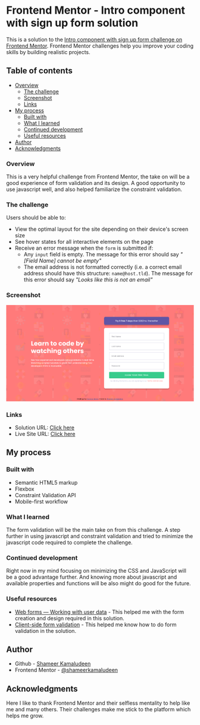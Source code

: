 # Frontend Mentor - Intro component with sign up form solution

This is a solution to the [Intro component with sign up form challenge on Frontend Mentor](https://www.frontendmentor.io/challenges/intro-component-with-signup-form-5cf91bd49edda32581d28fd1). Frontend Mentor challenges help you improve your coding skills by building realistic projects. 

## Table of contents

- [Overview](#overview)
  - [The challenge](#the-challenge)
  - [Screenshot](#screenshot)
  - [Links](#links)
- [My process](#my-process)
  - [Built with](#built-with)
  - [What I learned](#what-i-learned)
  - [Continued development](#continued-development)
  - [Useful resources](#useful-resources)
- [Author](#author)
- [Acknowledgments](#acknowledgments)

### Overview

This is a very helpful challenge from Frontend Mentor, the take on will be a good experience of form validation and its design. A good opportunity to use javascript well, and also helped familiarize the constraint validation.

### The challenge

Users should be able to:

- View the optimal layout for the site depending on their device's screen size
- See hover states for all interactive elements on the page
- Receive an error message when the `form` is submitted if:
  - Any `input` field is empty. The message for this error should say *"[Field Name] cannot be empty"*
  - The email address is not formatted correctly (i.e. a correct email address should have this structure: `name@host.tld`). The message for this error should say *"Looks like this is not an email"*

### Screenshot

![](./screenshot.png)

### Links

- Solution URL: [Click here](https://github.com/shameerkamaludeen/intro-component-with-signup-form)
- Live Site URL: [Click here](https://shameerkamaludeen.github.io/intro-component-with-signup-form/)

## My process

### Built with

- Semantic HTML5 markup
- Flexbox
- Constraint Validation API
- Mobile-first workflow

### What I learned

The form validation will be the main take on from this challenge. A step further in using javascript and constraint validation and tried to minimize the javascript code required to complete the challenge.

### Continued development

Right now in my mind focusing on minimizing the CSS and JavaScript will be a good advantage further. And knowing more about javascript and available properties and functions will be also might do good for the future.

### Useful resources

- [Web forms — Working with user data](https://developer.mozilla.org/en-US/docs/Learn/Forms) - This helped me with the form creation and design required in this solution.
- [Client-side form validation](https://developer.mozilla.org/en-US/docs/Learn/Forms/Form_validation) - This helped me know how to do form validation in the solution.

## Author

- Github - [Shameer Kamaludeen](https://github.com/shameerkamaludeen)
- Frontend Mentor - [@shameerkamaludeen](https://www.frontendmentor.io/profile/shameerkamaludeen)

## Acknowledgments

Here I like to thank Frontend Mentor and their selfless mentality to help like me and many others. Their challenges make me stick to the platform which helps me grow.
